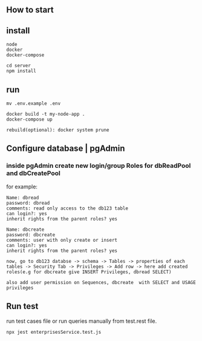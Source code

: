 ## How to start

## install

```
node
docker
docker-compose
```

```
cd server
npm install
```

## run

```
mv .env.example .env

docker build -t my-node-app .
docker-compose up

rebuild(optional): docker system prune
```

## Configure database | pgAdmin

### inside pgAdmin create new login/group Roles for dbReadPool and dbCreatePool

for example:

```
Name: dbread
password: dbread
comments: read only access to the db123 table
can login?: yes
inherit rights from the parent roles? yes

Name: dbcreate
password: dbcreate
comments: user with only create or insert
can login?: yes
inherit rights from the parent roles? yes

now, go to db123 databse -> schema -> Tables -> properties of each tables -> Security Tab -> Privileges -> Add row -> here add created roles(e.g for dbcreate give INSERT Privileges, dbread SELECT)

also add user permission on Sequences, dbcreate  with SELECT and USAGE privileges
```

## Run test

run test cases file or run queries manually from test.rest file.

```
npx jest enterprisesService.test.js
```
